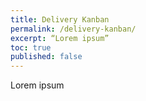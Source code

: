 ```yaml
---
title: Delivery Kanban
permalink: /delivery-kanban/
excerpt: “Lorem ipsum”
toc: true
published: false
---
```


Lorem ipsum